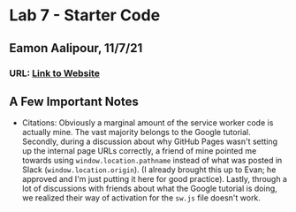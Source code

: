 # Lab 7 - Starter Code

## Eamon Aalipour, 11/7/21

### URL: [Link to Website](https://aalipoure34.github.io/Lab7_Starter/)

## A Few Important Notes

- Citations: Obviously a marginal amount of the service worker code is actually mine. The vast majority belongs to the Google tutorial. Secondly, during a discussion about why GitHub Pages wasn't setting up the internal page URLs correctly, a friend of mine pointed me towards using `window.location.pathname` instead of what was posted in Slack (`window.location.origin`). (I already brought this up to Evan; he approved and I'm just putting it here for good practice). Lastly, through a lot of discussions with friends about what the Google tutorial is doing, we realized their way of activation for the `sw.js` file doesn't work.
